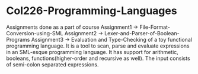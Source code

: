 # Col226-Programming-Languages
Assignments done as a part of course
Assignment1 -> File-Format-Conversion-using-SML
Assignment2 -> Lexer-and-Parser-of-Boolean-Programs
Assignment3 -> Evaluation and Type-Checking of a toy functional programming language. It is a tool to scan, parse and evaluate expressions in an SML-esque programming language. It has support for arithmetic, booleans, functions(higher-order and recursive as well). The input consists of semi-colon separated expressions.
